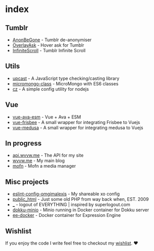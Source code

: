 # index

## Tumblr
* [AnonBeGone](https://github.com/OmgImAlexis/AnonBeGone) - Tumblr de-anonymiser
* [OverlayAsk](https://github.com/OmgImAlexis/OverlayAsk) - Hover ask for Tumblr
* [InfiniteScroll](https://github.com/OmgImAlexis/InfiniteScroll) - Tumblr Infinite Scroll

## Utils
* [upcast](https://github.com/OmgImAlexis/upcast) - A JavaScript type checking/casting library
* [micromongo-class](https://github.com/OmgImAlexis/micromongo-class) - MicroMongo with ES6 classes
* [cz](https://github.com/OmgImAlexis/cz) - A simple config utility for nodejs

## Vue
* [vue-ava-esm](https://github.com/OmgImAlexis/vue-ava-esm) - Vue + Ava + ESM
* [vue-frisbee](https://github.com/OmgImAlexis/vue-frisbee) - A small wrapper for integrating Frisbee to Vuejs
* [vue-medusa](https://github.com/OmgImAlexis/vue-medusa) - A small wrapper for integrating medusa to Vuejs

## In progress
* [api.wvvw.me](https://github.com/OmgImAlexis/api.wvvw.me) - The API for my site
* [wvvw.me](https://github.com/OmgImAlexis/wvvw.me) - My main blog
* [mofn](https://github.com/OmgImAlexis/mofn) - Mofn a media manager

## Misc projects
* [eslint-config-omgimalexis](https://github.com/OmgImAlexis/eslint-config-omgimalexis) - My shareable xo config
* [public_html](https://github.com/OmgImAlexis/public_html) - Just some old PHP from way back when, EST. 2009
* [_](https://github.com/OmgImAlexis/_) - logout of EVERYTHING | inspired by superlogout.com
* [dokku-minio](https://github.com/OmgImAlexis/dokku-minio) - Minio running in Docker container for Dokku server
* [ee-docker](https://github.com/OmgImAlexis/ee-docker) - Docker container for Expression Engine


## Wishlist
If you enjoy the code I write feel free to checkout my [wishlist](https://github.com/OmgImAlexis/wishlist). :heart:
